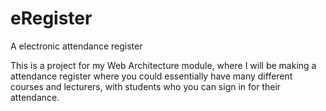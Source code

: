 eRegister
=========

A electronic attendance register

This is a project for my Web Architecture module, where I will be making a attendance register where you could essentially have many different courses and lecturers, with students who you can sign in for their attendance.
